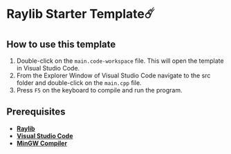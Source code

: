 # Raylib Starter Template☄️

## How to use this template
1. Double-click on the `main.code-workspace` file. This will open the template in Visual Studio Code.
2. From the Explorer Window of Visual Studio Code navigate to the src folder and double-click on the `main.cpp` file.
3. Press `F5` on the keyboard to compile and run the program.
## Prerequisites
- <a href="https://www.raylib.com/index.html">**Raylib**</a>
- <a href="https://code.visualstudio.com/">**Visual Studio Code**</a>
- <a href="https://www.freecodecamp.org/news/how-to-install-c-and-cpp-compiler-on-windows/#:~:text=Open%20the%20terminal%20by%20clicking,and%20press%20the%20enter%20key.">**MinGW Compiler**</a>


